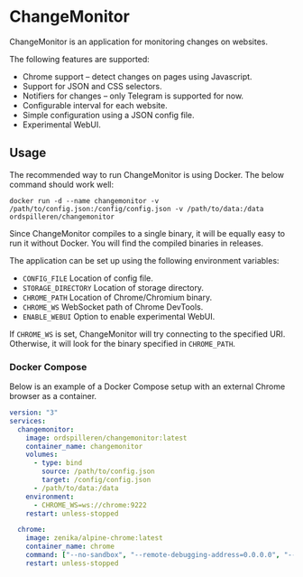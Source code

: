 # ChangeMonitor
ChangeMonitor is an application for monitoring changes on websites. 

The following features are supported:
* Chrome support – detect changes on pages using Javascript.
* Support for JSON and CSS selectors.
* Notifiers for changes – only Telegram is supported for now.
* Configurable interval for each website.
* Simple configuration using a JSON config file.
* Experimental WebUI.

## Usage
The recommended way to run ChangeMonitor is using Docker. The below command should work well:

````
docker run -d --name changemonitor -v /path/to/config.json:/config/config.json -v /path/to/data:/data ordspilleren/changemonitor
````

Since ChangeMonitor compiles to a single binary, it will be equally easy to run it without Docker. You will find the compiled binaries in releases.

The application can be set up using the following environment variables:
* `CONFIG_FILE` Location of config file.
* `STORAGE_DIRECTORY` Location of storage directory.
* `CHROME_PATH` Location of Chrome/Chromium binary.
* `CHROME_WS` WebSocket path of Chrome DevTools.
* `ENABLE_WEBUI` Option to enable experimental WebUI.

If `CHROME_WS` is set, ChangeMonitor will try connecting to the specified URI. Otherwise, it will look for the binary specified in `CHROME_PATH`.

### Docker Compose
Below is an example of a Docker Compose setup with an external Chrome browser as a container.

````yaml
version: "3"
services:
  changemonitor:
    image: ordspilleren/changemonitor:latest
    container_name: changemonitor
    volumes:
      - type: bind
        source: /path/to/config.json
        target: /config/config.json
      - /path/to/data:/data
    environment:
      - CHROME_WS=ws://chrome:9222
    restart: unless-stopped

  chrome:
    image: zenika/alpine-chrome:latest
    container_name: chrome
    command: ["--no-sandbox", "--remote-debugging-address=0.0.0.0", "--remote-debugging-port=9222"]
    restart: unless-stopped
````
